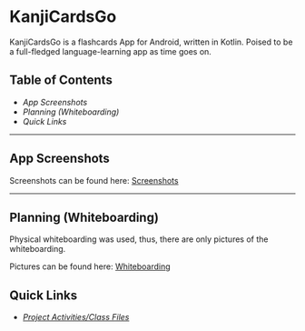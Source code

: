 # KanjiCardsGo
KanjiCardsGo is a flashcards App for Android, written in Kotlin.  Poised to be a full-fledged language-learning app as time goes on.

## Table of Contents

* _App Screenshots_
* _Planning (Whiteboarding)_
* _Quick Links_

---

## App Screenshots

Screenshots can be found here: [Screenshots](https://github.com/muzucode/KanjiCardsGo/tree/master/Screenshots)

---

## Planning (Whiteboarding)

Physical whiteboarding was used, thus, there are only pictures of the whiteboarding.  

Pictures can be found here: [Whiteboarding](https://github.com/muzucode/KanjiCardsGo/tree/master/Screenshots/Whiteboarding)

## Quick Links

* [_Project Activities/Class Files_](https://github.com/muzucode/KanjiCardsGo/tree/master/app/src/main/java/com/example/kanjicardsgo)
